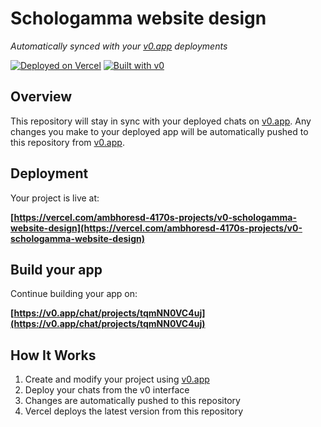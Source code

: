 # Schologamma website design

*Automatically synced with your [v0.app](https://v0.app) deployments*

[![Deployed on Vercel](https://img.shields.io/badge/Deployed%20on-Vercel-black?style=for-the-badge&logo=vercel)](https://vercel.com/ambhoresd-4170s-projects/v0-schologamma-website-design)
[![Built with v0](https://img.shields.io/badge/Built%20with-v0.app-black?style=for-the-badge)](https://v0.app/chat/projects/tqmNN0VC4uj)

## Overview

This repository will stay in sync with your deployed chats on [v0.app](https://v0.app).
Any changes you make to your deployed app will be automatically pushed to this repository from [v0.app](https://v0.app).

## Deployment

Your project is live at:

**[https://vercel.com/ambhoresd-4170s-projects/v0-schologamma-website-design](https://vercel.com/ambhoresd-4170s-projects/v0-schologamma-website-design)**

## Build your app

Continue building your app on:

**[https://v0.app/chat/projects/tqmNN0VC4uj](https://v0.app/chat/projects/tqmNN0VC4uj)**

## How It Works

1. Create and modify your project using [v0.app](https://v0.app)
2. Deploy your chats from the v0 interface
3. Changes are automatically pushed to this repository
4. Vercel deploys the latest version from this repository